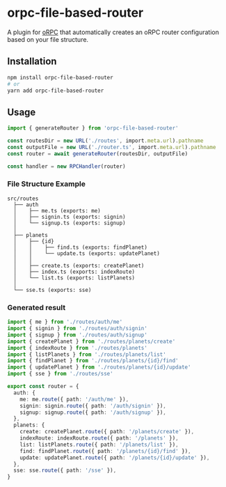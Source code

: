 # orpc-file-based-router

A plugin for [oRPC](https://orpc.unnoq.com) that automatically creates an oRPC router configuration based on your file structure.

## Installation

```bash
npm install orpc-file-based-router
# or
yarn add orpc-file-based-router
```

## Usage

```typescript
import { generateRouter } from 'orpc-file-based-router'

const routesDir = new URL('./routes', import.meta.url).pathname
const outputFile = new URL('./router.ts', import.meta.url).pathname
const router = await generateRouter(routesDir, outputFile)

const handler = new RPCHandler(router)
```

### File Structure Example

```                                                                                                              
src/routes
  ├── auth
  │    ├── me.ts (exports: me)
  │    ├── signin.ts (exports: signin)
  │    └── signup.ts (exports: signup)
  │
  ├── planets
  │    ├── {id}
  │    │    ├── find.ts (exports: findPlanet)
  │    │    └── update.ts (exports: updatePlanet)
  │    │
  │    ├── create.ts (exports: createPlanet)
  │    ├── index.ts (exports: indexRoute)
  │    └── list.ts (exports: listPlanets)
  │
  └── sse.ts (exports: sse)
```

### Generated result

```typescript
import { me } from './routes/auth/me'
import { signin } from './routes/auth/signin'
import { signup } from './routes/auth/signup'
import { createPlanet } from './routes/planets/create'
import { indexRoute } from './routes/planets'
import { listPlanets } from './routes/planets/list'
import { findPlanet } from './routes/planets/{id}/find'
import { updatePlanet } from './routes/planets/{id}/update'
import { sse } from './routes/sse'

export const router = {
  auth: {
    me: me.route({ path: '/auth/me' }),
    signin: signin.route({ path: '/auth/signin' }),
    signup: signup.route({ path: '/auth/signup' }),
  },
  planets: {
    create: createPlanet.route({ path: '/planets/create' }),
    indexRoute: indexRoute.route({ path: '/planets' }),
    list: listPlanets.route({ path: '/planets/list' }),
    find: findPlanet.route({ path: '/planets/{id}/find' }),
    update: updatePlanet.route({ path: '/planets/{id}/update' }),
  },
  sse: sse.route({ path: '/sse' }),
}
```

